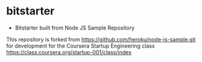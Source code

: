 bitstarter
==========

* Bitstarter built from Node JS Sample Repository

This repository is forked from https://github.com/heroku/node-js-sample.git for development
for the Coursera Startup Engineering class https://class.coursera.org/startup-001/class/index

